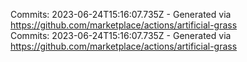 Commits: 2023-06-24T15:16:07.735Z - Generated via https://github.com/marketplace/actions/artificial-grass
<br>
Commits: 2023-06-24T15:16:07.735Z - Generated via https://github.com/marketplace/actions/artificial-grass
<br>
